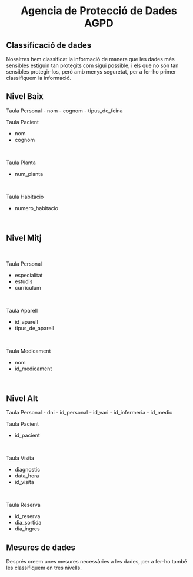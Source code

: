 # <p align="center"> Agencia de Protecció de Dades AGPD</p>

Classificació de dades
----------------------
Nosaltres hem classificat la informació de manera que les dades més sensibles estiguin tan protegits com sigui possible, i els que no són tan sensibles protegir-los, però amb menys seguretat, per a fer-ho primer classifiquem la informació. 
<h2> Nivel Baix </h2>
Taula Personal
- nom
- cognom
- tipus_de_feina

<br>

Taula Pacient
- nom
- cognom

<br>

Taula Planta
- num_planta

<br>

Taula Habitacio
- numero_habitacio


<br>
<h2> Nivel Mitj </h2>

<br>

Taula Personal
- especialitat
- estudis
- curriculum

<br>

Taula Aparell
- id_aparell
- tipus_de_aparell

<br>
  
Taula Medicament
- nom
- id_medicament

<br>

<h2> Nivel Alt </h2>
Taula Personal
- dni
- id_personal
- id_vari
- id_infermeria
- id_medic

<br>

Taula Pacient
- id_pacient

<br>

Taula Visita
- diagnostic
- data_hora
- id_visita

<br>

Taula Reserva
- id_reserva
- dia_sortida
- dia_ingres


Mesures de dades
-----------------
Després creem unes mesures necessàries a les dades, per a fer-ho també les classifiquem en tres nivells.


